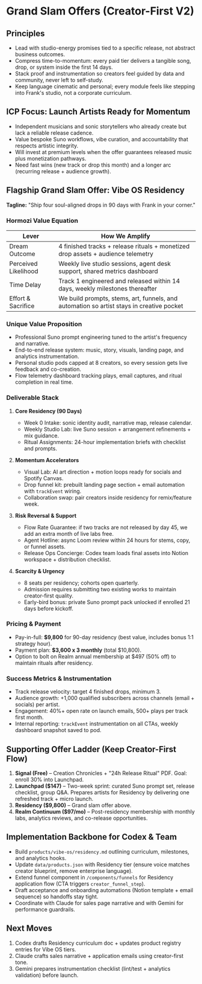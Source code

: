 ﻿# Grand Slam Offers (Creator-First V2)

## Principles
- Lead with studio-energy promises tied to a specific release, not abstract business outcomes.
- Compress time-to-momentum: every paid tier delivers a tangible song, drop, or system inside the first 14 days.
- Stack proof and instrumentation so creators feel guided by data and community, never left to self-study.
- Keep language cinematic and personal; every module feels like stepping into Frank's studio, not a corporate curriculum.

## ICP Focus: Launch Artists Ready for Momentum
- Independent musicians and sonic storytellers who already create but lack a reliable release cadence.
- Value bespoke Suno workflows, vibe curation, and accountability that respects artistic integrity.
- Will invest at premium levels when the offer guarantees released music plus monetization pathways.
- Need fast wins (new track or drop this month) and a longer arc (recurring release + audience growth).

## Flagship Grand Slam Offer: Vibe OS Residency
**Tagline:** "Ship four soul-aligned drops in 90 days with Frank in your corner."

### Hormozi Value Equation
| Lever | How We Amplify |
| --- | --- |
| Dream Outcome | 4 finished tracks + release rituals + monetized drop assets + audience telemetry |
| Perceived Likelihood | Weekly live studio sessions, agent desk support, shared metrics dashboard |
| Time Delay | Track 1 engineered and released within 14 days, weekly milestones thereafter |
| Effort & Sacrifice | We build prompts, stems, art, funnels, and automation so artist stays in creative pocket |

### Unique Value Proposition
- Professional Suno prompt engineering tuned to the artist's frequency and narrative.
- End-to-end release system: music, story, visuals, landing page, and analytics instrumentation.
- Personal studio pods capped at 8 creators, so every session gets live feedback and co-creation.
- Flow telemetry dashboard tracking plays, email captures, and ritual completion in real time.

### Deliverable Stack
1. **Core Residency (90 Days)**
   - Week 0 Intake: sonic identity audit, narrative map, release calendar.
   - Weekly Studio Lab: live Suno session + arrangement refinements + mix guidance.
   - Ritual Assignments: 24-hour implementation briefs with checklist and prompts.

2. **Momentum Accelerators**
   - Visual Lab: AI art direction + motion loops ready for socials and Spotify Canvas.
   - Drop funnel kit: prebuilt landing page section + email automation with `trackEvent` wiring.
   - Collaboration swap: pair creators inside residency for remix/feature week.

3. **Risk Reversal & Support**
   - Flow Rate Guarantee: if two tracks are not released by day 45, we add an extra month of live labs free.
   - Agent Hotline: async Loom review within 24 hours for stems, copy, or funnel assets.
   - Release Ops Concierge: Codex team loads final assets into Notion workspace + distribution checklist.

4. **Scarcity & Urgency**
   - 8 seats per residency; cohorts open quarterly.
   - Admission requires submitting two existing works to maintain creator-first quality.
   - Early-bird bonus: private Suno prompt pack unlocked if enrolled 21 days before kickoff.

### Pricing & Payment
- Pay-in-full: **$9,800** for 90-day residency (best value, includes bonus 1:1 strategy hour).
- Payment plan: **$3,600 x 3 monthly** (total $10,800).
- Option to bolt on Realm annual membership at $497 (50% off) to maintain rituals after residency.

### Success Metrics & Instrumentation
- Track release velocity: target 4 finished drops, minimum 3.
- Audience growth: +1,000 qualified subscribers across channels (email + socials) per artist.
- Engagement: 40%+ open rate on launch emails, 500+ plays per track first month.
- Internal reporting: `trackEvent` instrumentation on all CTAs, weekly dashboard snapshot saved to pod.

## Supporting Offer Ladder (Keep Creator-First Flow)
1. **Signal (Free)** – Creation Chronicles + "24h Release Ritual" PDF. Goal: enroll 30% into Launchpad.
2. **Launchpad ($147)** – Two-week sprint: curated Suno prompt set, release checklist, group Q&A. Prepares artists for Residency by delivering one refreshed track + micro launch.
3. **Residency ($9,800)** – Grand slam offer above.
4. **Realm Continuum ($97/mo)** – Post-residency membership with monthly labs, analytics reviews, and co-release opportunities.

## Implementation Backbone for Codex & Team
- Build `products/vibe-os/residency.md` outlining curriculum, milestones, and analytics hooks.
- Update `data/products.json` with Residency tier (ensure voice matches creator blueprint, remove enterprise language).
- Extend funnel component in `/components/funnels` for Residency application flow (CTA triggers `creator_funnel_step`).
- Draft acceptance and onboarding automations (Notion template + email sequence) so handoffs stay tight.
- Coordinate with Claude for sales page narrative and with Gemini for performance guardrails.

## Next Moves
1. Codex drafts Residency curriculum doc + updates product registry entries for Vibe OS tiers.
2. Claude crafts sales narrative + application emails using creator-first tone.
3. Gemini prepares instrumentation checklist (lint/test + analytics validation) before launch.
